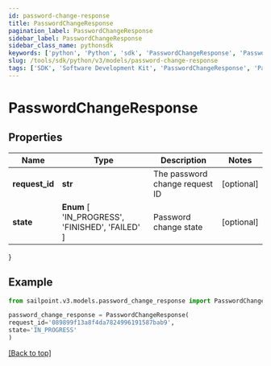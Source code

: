 ```yaml
---
id: password-change-response
title: PasswordChangeResponse
pagination_label: PasswordChangeResponse
sidebar_label: PasswordChangeResponse
sidebar_class_name: pythonsdk
keywords: ['python', 'Python', 'sdk', 'PasswordChangeResponse', 'PasswordChangeResponse'] 
slug: /tools/sdk/python/v3/models/password-change-response
tags: ['SDK', 'Software Development Kit', 'PasswordChangeResponse', 'PasswordChangeResponse']
---
```


# PasswordChangeResponse


## Properties

Name | Type | Description | Notes
------------ | ------------- | ------------- | -------------
**request_id** | **str** | The password change request ID | [optional] 
**state** |  **Enum** [  'IN_PROGRESS',    'FINISHED',    'FAILED' ] | Password change state | [optional] 
}

## Example

```python
from sailpoint.v3.models.password_change_response import PasswordChangeResponse

password_change_response = PasswordChangeResponse(
request_id='089899f13a8f4da7824996191587bab9',
state='IN_PROGRESS'
)

```
[[Back to top]](#) 

